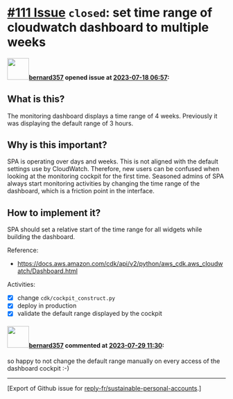 # [\#111 Issue](https://github.com/reply-fr/sustainable-personal-accounts/issues/111) `closed`: set time range of cloudwatch dashboard to multiple weeks

#### <img src="https://avatars.githubusercontent.com/u/235078?v=4" width="50">[bernard357](https://github.com/bernard357) opened issue at [2023-07-18 06:57](https://github.com/reply-fr/sustainable-personal-accounts/issues/111):

## What is this?
The monitoring dashboard displays a time range of 4 weeks. Previously it was displaying the default range of 3 hours.

## Why is this important?
SPA is operating over days and weeks. This is not aligned with the default settings use by CloudWatch. Therefore, new users can be confused when looking at the monitoring cockpit for the first time. Seasoned admins of SPA always start monitoring activities by changing the time range of the dashboard, which is a friction point in the interface.

## How to implement it?
SPA should set a relative start of the time range for all widgets while building the dashboard.

Reference:
- https://docs.aws.amazon.com/cdk/api/v2/python/aws_cdk.aws_cloudwatch/Dashboard.html

Activities:
- [x] change `cdk/cockpit_construct.py`
- [x] deploy in production
- [x] validate the default range displayed by the cockpit

#### <img src="https://avatars.githubusercontent.com/u/235078?v=4" width="50">[bernard357](https://github.com/bernard357) commented at [2023-07-29 11:30](https://github.com/reply-fr/sustainable-personal-accounts/issues/111#issuecomment-1656709755):

so happy to not change the default range manually on every access of the dashboard cockpit :-)


-------------------------------------------------------------------------------



[Export of Github issue for [reply-fr/sustainable-personal-accounts](https://github.com/reply-fr/sustainable-personal-accounts).]
